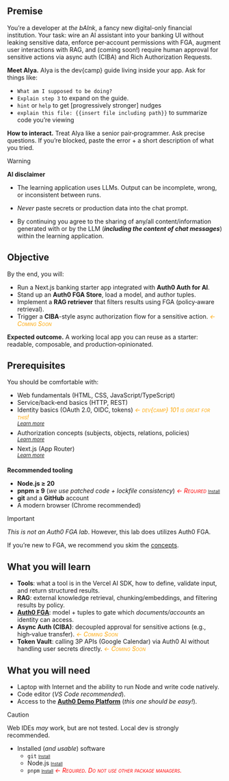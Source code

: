 ## Premise
You’re a developer at *the bAInk*, a fancy new digital-only financial institution. Your task: wire an AI assistant into your banking UI without leaking sensitive data, enforce per‑account permissions with FGA, augment user interactions with RAG, and (coming soon!) require human approval for sensitive actions via async auth (CIBA) and Rich Authorization Requests.

**Meet AIya.** AIya is the dev{camp} guide living inside your app. Ask for things like:

* `What am I supposed to be doing?`
* `Explain step 3` to expand on the guide.
* `hint` or `help` to get [progressively stronger] nudges
* `explain this file: {{insert file including path}}` to summarize code you’re viewing

**How to interact.** Treat AIya like a senior pair‑programmer. Ask precise questions. If you’re blocked, paste the error + a short description of what you tried.


> [!WARNING]
> **AI disclaimer**
>
> - The learning application uses LLMs. Output can be incomplete, wrong, or inconsistent between runs.
>
> - *Never* paste secrets or production data into the chat prompt.
>
> - By continuing you agree to the sharing of any/all content/information generated with or by the LLM (***including the content of chat messages***) within the learning application.

## Objective

By the end, you will:

- Run a Next.js banking starter app integrated with **Auth0 Auth for AI**.
- Stand up an **Auth0 FGA Store**, load a model, and author tuples.
- Implement a **RAG retriever** that filters results using FGA (policy‑aware retrieval).
- Trigger a **CIBA**-style async authorization flow for a sensitive action. *<span style='color: orange; font-variant: small-caps'>← Coming Soon</span>*

**Expected outcome.** A working local app you can reuse as a starter: readable, composable, and production‑opinionated.

## Prerequisites

You should be comfortable with:

- Web fundamentals (HTML, CSS, JavaScript/TypeScript)
- Service/back‑end basics (HTTP, REST)
- Identity basics (OAuth 2.0, OIDC, tokens) *<span style='color: orange; font-variant: small-caps'>← dev{camp} 101 is great for this!</span>*
  <br><sup>[_Learn more_](https://auth0.com/docs/get-started/identity-fundamentals/introduction-to-auth0)</sup>
- Authorization concepts (subjects, objects, relations, policies)
  <br><sup>[_Learn more_](https://openfga.dev/docs/authorization-concepts)</sup>
- Next.js (App Router)
  <br><sup>[_Learn more_](https://nextjs.org/docs)</sup>

**Recommended tooling**

* **Node.js ≥ 20**
* **pnpm ≥ 9** (*we use patched code + lockfile consistency*) *<span style='color: red; font-variant: small-caps'>← Required</span>* <span style='font-size: 10px; font-variant: small=caps'>[Install](https://pnpm.io/installation)</span>
* **git** and a **GitHub** account
* A modern browser (Chrome recommended)

> [!IMPORTANT]
>
> *This is not an Auth0 FGA lab*. However, this lab does utilizes Auth0 FGA.
>
> If you’re new to FGA, we recommend you skim the [concepts](https://docs.fga.dev/fga-concepts).

## What you will learn

- **Tools**: what a tool is in the Vercel AI SDK, how to define, validate input, and return structured results.
- **RAG**: external knowledge retrieval, chunking/embeddings, and filtering results by policy.
- [**Auth0 FGA**](https://auth0.com/fine-grained-authorization): model + tuples to gate which *documents/accounts* an identity can access.
- **Async Auth (CIBA)**: decoupled approval for sensitive actions (e.g., high‑value transfer). *<span style='color: orange; font-variant: small-caps'>← Coming Soon</span>*
- **Token Vault**: calling 3P APIs (Google Calendar) via Auth0 AI without handling user secrets directly. *<span style='color: orange; font-variant: small-caps'>← Coming Soon</span>*

## What you will need

- Laptop with Internet and the ability to run Node and write code natively.
- Code editor (*VS Code recommended*).
- Access to the [**Auth0 Demo Platform**](https://demo.okta.com) (*this one should be easy!*).

> [!CAUTION]
> Web IDEs *may* work, but are not tested. Local dev is strongly recommended.


- Installed (*and usable*) software
  - `git` <span style='font-size: 10px; font-variant: small=caps'>[Install](https://git-scm.com/book/en/v2/Getting-Started-Installing-Git)</span>
  - Node.js <span style='font-size: 10px; font-variant: small=caps'>[Install](https://nodejs.org/en/download/)</span>
  - `pnpm` <span style='font-size: 10px; font-variant: small=caps'>[Install](https://pnpm.io/installation)</span> *<span style='color: red; font-variant: small-caps'>← Required. Do not use other package managers.</span>*